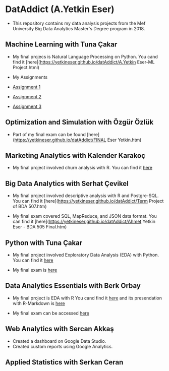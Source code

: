 # DatAddict (A.Yetkin Eser)

- This repository contains my data analysis projects from the Mef University Big Data Analytics Master's Degree program in 2018.

## Machine Learning with Tuna Çakar

- My final projecs is Natural Language Processing on Python. You cand find it [here](https://yetkineser.github.io/datAddict/A.Yetkin Eser-ML Project.html)

- My Assignments
 - [Assignment 1](https://yetkineser.github.io/datAddict/BDA_502_ML_Assignment_1.htm)
 - [Assignment 2](https://yetkineser.github.io/datAddict/ML+Assignment+2.html)
 - [Assignment 3](https://yetkineser.github.io/datAddict/ML+Assignment+3.html)

## Optimization and Simulation with Özgür Özlük

- Part of my final exam can be found [here](https://yetkineser.github.io/datAddict/FINAL Eser Yetkin.htm)

## Marketing Analytics with Kalender Karakoç

- My final project involved churn analysis with R. You can find it [here](https://yetkineser.github.io/datAddict/20180523_Marketing_Final.html)

## Big Data Analytics with Serhat Çevikel

- My final project involved descriptive analysis with R and Postgre-SQL. You can find it [here](https://yetkineser.github.io/datAddict/Term Project of BDA 507.htm)

- My final exam covered SQL, MapReduce, and JSON data format. You can find it [here](https://yetkineser.github.io/datAddict/Ahmet Yetkin Eser - BDA 505 Final.htm)

## Python with Tuna Çakar

- My final project involved Exploratory Data Analysis (EDA) with Python. You can find it [here](https://yetkineser.github.io/datAddict/20180122_HousePrice.html)

- My final exam is [here](https://yetkineser.github.io/datAddict/20180121_Python_Final_Ahmet_Yetkin_Eser.html)

## Data Analytics Essentials with Berk Orbay

- My final project is EDA with R You cand find it [here](https://yetkineser.github.io/datAddict/20171218_BigMartEce.htm)
and its presendation with R-Markdown is [here](https://yetkineser.github.io/datAddict/20171219_BigMart_Pres_Ece.html)

- My final exam can be accessed [here](https://yetkineser.github.io/datAddict/Ahmet_Yetkin_Eser_Final.htm)

## Web Analytics with Sercan Akkaş

- Created a dashboard on Google Data Studio.
- Created custom reports using Google Analytics.

## Applied Statistics with Serkan Ceran

